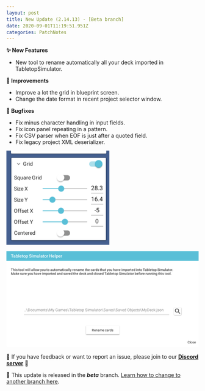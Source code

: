 ```yaml
---
layout: post
title: New Update (2.14.13) - [Beta branch]
date: 2020-09-01T11:19:51.951Z
categories: PatchNotes
---
```

**✨ New Features**

* New tool to rename automatically all your deck imported in TabletopSimulator.

**🔧 Improvements**

* Improve a lot the grid in blueprint screen.
* Change the date format in recent project selector window.

**🐛 Bugfixes**

* Fix minus character handling in input fields.
* Fix icon panel repeating in a pattern.
* Fix CSV parser when EOF is just after a quoted field.
* Fix legacy project XML deserializer.

![](/img/upload/a1.png)

![](/img/upload/a2.png)

📌 If you have feedback or want to report an issue, please join to our **[Discord server](https://steamcommunity.com/linkfilter/?url=http://discord.gg/pixelatto)** 💬

📌 This update is released in the ***beta*** branch. [Learn how to change to another branch here](https://steamcommunity.com/linkfilter/?url=https://steamcommunity.com/linkfilter/?url=https://steamcommunity.com/sharedfiles/filedetails/?id=1129108624).